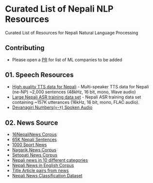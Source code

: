 # Curated List of Nepali NLP Resources
Curated List of Resources for Nepali Natural Language Processing

## Contributing

* Please open a [PR](https://guides.github.com/activities/forking/) for list of ML companies to be added

## 01. Speech Resources

- [High quality TTS data for Nepali](http://www.openslr.org/43) - Multi-speaker TTS data for Nepali (ne-NP) ~2,000 sentences (48kHz, 16 bit, mono, Wave audio)
- [Large Nepali ASR training data set](http://www.openslr.org/54/) - Nepali ASR training data set containing ~157K utterances (16kHz, 16 bit, mono, FLAC audio).
- [Devanagiri Numbers(०-९) Spoken Audio](https://drive.google.com/drive/folders/15g57Qa1TQa4Ix6-MiC6v1wieouqp0XAl)

## 02. News Source

- [16NepaliNews Corpus](https://github.com/sndsabin/Nepali-News-Classifier)
- [65K Nepali Sentences](https://github.com/sanjaalcorps/NepaliDataSets/blob/master/raw_sentences_np_65k.csv)
- [1000 Sport News](https://github.com/Aryal007/nepali_text_generation/blob/master/data/sports_news_nepali_1000.txt)
- [Nagarik News Corpus](https://github.com/ashmitbhattarai/Nepali-Language-Modeling-Using-LSTM/tree/master/Nepali_Corpus/Nagarik)
- [Setopati News Corpus](https://github.com/ashmitbhattarai/Nepali-Language-Modeling-Using-LSTM/tree/master/Nepali_Corpus/SetoPati)
- [Nepali news in 10 different categories](https://github.com/kamalacharya2044/NepaliNewsDataset)
- [Nepali News in English Corpus](https://github.com/sharad461/english-corpus-nepal)
- [Title Article pairs from news](https://drive.google.com/file/d/1L56k0zonMk6XpelKAXPm45wCmt-9pS3x/view)
- [Nepali News Classification Dataset](https://drive.google.com/drive/folders/1Vm0UJ3FfWP-3guSan3FZsOV4q7rYuJIG)

